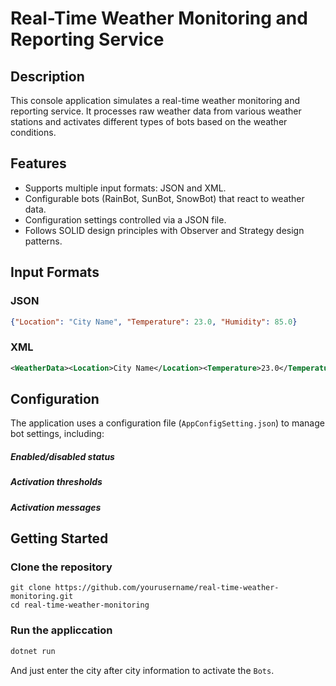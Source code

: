 # Real-Time Weather Monitoring and Reporting Service

## Description
This console application simulates a real-time weather monitoring and reporting service. It processes raw weather data from various weather stations and activates different types of bots based on the weather conditions.

## Features
- Supports multiple input formats: JSON and XML.
- Configurable bots (RainBot, SunBot, SnowBot) that react to weather data.
- Configuration settings controlled via a JSON file.
- Follows SOLID design principles with Observer and Strategy design patterns.

## Input Formats

### JSON
```json
{"Location": "City Name", "Temperature": 23.0, "Humidity": 85.0}

```
### XML
```xml
<WeatherData><Location>City Name</Location><Temperature>23.0</Temperature><Humidity>85.0</Humidity></WeatherData>
```
## Configuration
The application uses a configuration file (`AppConfigSetting.json`) to manage bot settings, including:

##### Enabled/disabled status

##### Activation thresholds

##### Activation messages
## Getting Started
### Clone the repository
```Arduion
git clone https://github.com/yourusername/real-time-weather-monitoring.git
cd real-time-weather-monitoring
```
### Run the appliccation
```vs
dotnet run
```
And just enter the city after city information to activate the `Bots`.
